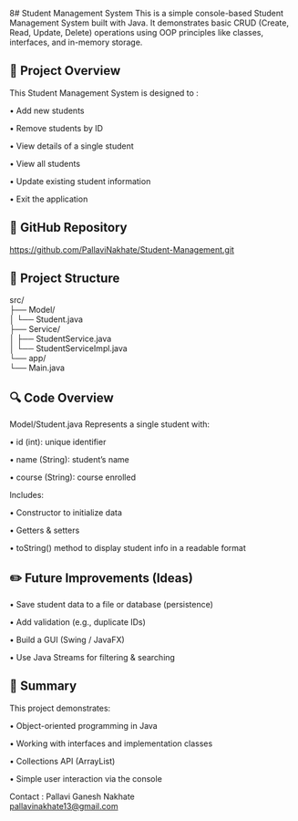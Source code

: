8# Student Management System
This is a simple console-based Student Management System built with Java.
It demonstrates basic CRUD (Create, Read, Update, Delete) operations using OOP principles like classes, interfaces, and in-memory storage.

## 📌 Project Overview
This Student Management System is designed to : 

• Add new students 
 
• Remove students by ID  
 
• View details of a single student   
 
• View all students
 
• Update existing student information   
 
• Exit the application    

## 📎 GitHub Repository
https://github.com/PallaviNakhate/Student-Management.git

## 🚀 Project Structure
src/  
├── Model/  
│   └── Student.java  
├── Service/  
│   ├── StudentService.java  
│   └── StudentServiceImpl.java  
└── app/  
    └── Main.java  

 ## 🔍 Code Overview
 Model/Student.java
Represents a single student with:

• id (int): unique identifier

• name (String): student’s name

• course (String): course enrolled

Includes:

• Constructor to initialize data

• Getters & setters

• toString() method to display student info in a readable format

## ✏️ Future Improvements (Ideas)
• Save student data to a file or database (persistence)

• Add validation (e.g., duplicate IDs)

• Build a GUI (Swing / JavaFX)

• Use Java Streams for filtering & searching

## 📖 Summary
This project demonstrates:

• Object-oriented programming in Java

• Working with interfaces and implementation classes

• Collections API (ArrayList)

• Simple user interaction via the console

Contact : Pallavi Ganesh Nakhate  
pallavinakhate13@gmail.com



